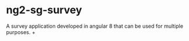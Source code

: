 # ng2-sg-survey

A survey application developed in angular 8 that can be used for multiple purposes.
+

